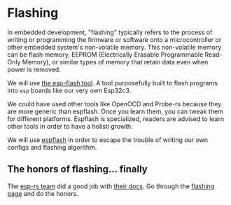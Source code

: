 # Flashing  

In embedded development, "flashing" typically refers to the process of writing or programming the firmware or software onto a microcontroller or other embedded system's non-volatile memory. This non-volatile memory can be flash memory, EEPROM (Electrically Erasable Programmable Read-Only Memory), or similar types of memory that retain data even when power is removed.  

We will use [the esp-flash tool][esp-flash-docs-for-esp32c3]. A tool purposefully built to flash programs into `esp` boards like our very own Esp32c3.  

We could have used other tools like OpenOCD and Probe-rs because they are more generic than espflash. Once you learn them, you can tweak them for different platforms. Espflash is specialized, readers are advised to learn other tools in order to have a holisti growth.  

We will use [espflash][esp-flash-docs-for-esp32c3] in order to escape the trouble of writing our own configs and flashing algorithm.  



## The honors of flashing... finally
The [esp-rs team][esp-rs-github] did a good job with [their docs][esp-rs-book]. Go through the [flashing page][esp-flash-docs-for-esp32c3] and do the honors. 




[esp-flash-docs-for-esp32c3]: https://esp-rs.github.io/book/tooling/espflash.html
[esp-rs-github]: https://github.com/esp-rs
[esp-rs-book]: https://esp-rs.github.io/book/
